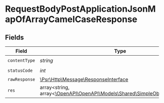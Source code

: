# RequestBodyPostApplicationJsonMapOfArrayCamelCaseResponse


## Fields

| Field                                                                                                                      | Type                                                                                                                       | Required                                                                                                                   | Description                                                                                                                |
| -------------------------------------------------------------------------------------------------------------------------- | -------------------------------------------------------------------------------------------------------------------------- | -------------------------------------------------------------------------------------------------------------------------- | -------------------------------------------------------------------------------------------------------------------------- |
| `contentType`                                                                                                              | *string*                                                                                                                   | :heavy_check_mark:                                                                                                         | N/A                                                                                                                        |
| `statusCode`                                                                                                               | *int*                                                                                                                      | :heavy_check_mark:                                                                                                         | N/A                                                                                                                        |
| `rawResponse`                                                                                                              | [\Psr\Http\Message\ResponseInterface](https://www.php-fig.org/psr/psr-7/#33-psrhttpmessageresponseinterface)               | :heavy_minus_sign:                                                                                                         | N/A                                                                                                                        |
| `res`                                                                                                                      | array<string, array<[\OpenAPI\OpenAPI\Models\Shared\SimpleObjectCamelCase](../../models/shared/SimpleObjectCamelCase.md)>> | :heavy_minus_sign:                                                                                                         | OK                                                                                                                         |